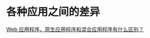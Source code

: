 # 各种应用之间的差异

[Web 应用程序、原生应用程序和混合应用程序有什么区别？](https://aws.amazon.com/cn/compare/the-difference-between-web-apps-native-apps-and-hybrid-apps/)

